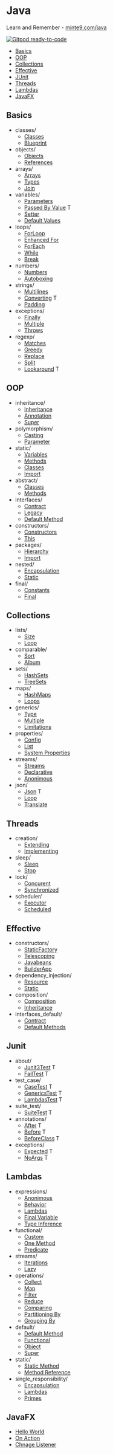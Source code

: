# Java 

Learn and Remember - [minte9.com/java](https://www.minte9.com/java)

[![Gitpod ready-to-code](https://img.shields.io/badge/Gitpod-ready--to--code-blue?logo=gitpod)](https://gitpod.io/#https://github.com/minte9/java-pages)

- [Basics](#basics) 
- [OOP](#oop) 
- [Collections](#collections) 
- [Effective](#effective)
- [JUnit](#junit)
- [Threads](#threads)
- [Lambdas](#lambdas)
- [JavaFX](#javafx)


## Basics
  * classes/
    * [Classes](/src/main/java/com/minte9/basics/classes/Classes.java)
    * [Blueprint](/src/main/java/com/minte9/basics/classes/Blueprint.java)
  * objects/
    * [Objects](/src/main/java/com/minte9/basics/objects/Objects.java)
    * [References](/src/main/java/com/minte9/basics/objects/References.java)
  * arrays/
    * [Arrays](/src/main/java/com/minte9/basics/arrays/Arrays.java)
    * [Types](/src/main/java/com/minte9/basics/arrays/Types.java)
    * [Join](/src/main/java/com/minte9/basics/arrays/Join.java)
  * variables/
    * [Parameters](/src/main/java/com/minte9/basics/variables/Parameters.java)
    * [Passed By Value](/src/test/java/com/minte9/basics/variables/PassedByValueTest.java) T
    * [Setter](/src/main/java/com/minte9/basics/variables/Setter.java)
    * [Default Values](/src/main/java/com/minte9/basics/variables/DefaultValues.java)
  * loops/
    * [ForLoop](/src/main/java/com/minte9/basics/loops/ForLoop.java)
    * [Enhanced For](/src/main/java/com/minte9/basics/loops/EnhancedFor.java)
    * [ForEach](/src/main/java/com/minte9/basics/loops/ForEach.java)
    * [While](/src/main/java/com/minte9/basics/loops/While.java)
    * [Break](/src/main/java/com/minte9/basics/loops/Break.java)
  * numbers/
    * [Numbers](/src/main/java/com/minte9/basics/numbers/Numbers.java)
    * [Autoboxing](/src/main/java/com/minte9/basics/numbers/Autoboxing.java) 
  * strings/
    * [Multilines](/src/main/java/com/minte9/basics/strings/Multilines.java)
    * [Converting](/src/test/java/com/minte9/basics/strings/ConvertingTest.java) T
    * [Padding](/src/main/java/com/minte9/basics/strings/Padding.java)
  * exceptions/
    * [Finally](/src/main/java/com/minte9/basics/exceptions/Finally.java)
    * [Multiple](/src/main/java/com/minte9/basics/exceptions/Multiple.java)
    * [Throws](/src/main/java/com/minte9/basics/exceptions/Throws.java)
  * regexp/
    * [Matches](/src/main/java/com/minte9/basics/regexp/Matches.java)
    * [Greedy](/src/main/java/com/minte9/basics/regexp/Greedy.java)
    * [Replace](/src/main/java/com/minte9/basics/regexp/Replace.java)
    * [Split](/src/main/java/com/minte9/basics/regexp/Split.java)   
    * [Lookaround](/src/test/java/com/minte9/basics/regexp/LookaroundTest.java) T

## OOP
  * inheritance/
    * [Inheritance](/src/main/java/com/minte9/oop/inheritance/Inheritance.java)
    * [Annotation](/src/main/java/com/minte9/oop/inheritance/Annotation.java)
    * [Super](/src/main/java/com/minte9/oop/inheritance/Super.java)
  * polymorphism/
    * [Casting](/src/main/java/com/minte9/oop//polymorphism/Casting.java)
    * [Parameter](/src/main/java/com/minte9/oop/polymorphism/Parameter.java)
  * static/
    * [Variables](/src/main/java/com/minte9/oop/static_keyword/Variables.java)
    * [Methods](/src/main/java/com/minte9/oop/static_keyword/Methods.java)
    * [Classes](/src/main/java/com/minte9/oop/static_keyword/Classes.java)
    * [Import](/src/main/java/com/minte9/oop/static_keyword/Import.java)
  * abstract/
    * [Classes](/src/main/java/com/minte9/oop/abstract_keyword/Classes.java)
    * [Methods](/src/main/java/com/minte9/oop/abstract_keyword/Methods.java)
  * interfaces/
    * [Contract](/src/main/java/com/minte9/oop/interfaces/Contract.java)
    * [Legacy](/src/main/java/com/minte9/oop/interfaces/Legacy.java)
    * [Default Method](/src/main/java/com/minte9/oop/interfaces/DefaultMethod.java)
  * constructors/
    * [Constructors](/src/main/java/com/minte9/oop/constructors/Constructors.java)
    * [This](/src/main/java/com/minte9/oop/constructors/This.java)
  * packages/
    * [Hierarchy](/src/main/java/com/minte9/oop/packages/Hierarchy.java)
    * [Import](/src/main/java/com/minte9/oop/packages/Import.java)
  * nested/
    * [Encapsulation](/src/main/java/com/minte9/oop/nested_classes/Encapsulation.java)
    * [Static](/src/main/java/com/minte9/oop/nested_classes/Static.java)
  * final/
    * [Constants](/src/main/java/com/minte9/oop/final_keyword/Constants.java)
    * [Final](/src/main/java/com/minte9/oop/final_keyword/Final.java)

## Collections
  * lists/
    * [Size](/src/main/java/com/minte9/collections/lists/Size.java)
    * [Loop](/src/main/java/com/minte9/collections/lists/Loop.java)
  * comparable/
    * [Sort](/src/main/java/com/minte9/collections/comparable/Sort.java)
    * [Album](/src/main/java/com/minte9/collections/comparable/Album.java)
  * sets/
    * [HashSets](/src/main/java/com/minte9/collections/sets/HashSets.java)
    * [TreeSets](/src/main/java/com/minte9/collections/sets/TreeSets.java)
  * maps/
    * [HashMaps](/src/main/java/com/minte9/collections/maps/HashMaps.java)
    * [Loops](/src/main/java/com/minte9/collections/maps/Loops.java)
  * generics/
    * [Type](/src/main/java/com/minte9/collections/generics/Type.java)
    * [Multiple](/src/main/java/com/minte9/collections/generics/Multiple.java)
    * [Limitations](/src/main/java/com/minte9/collections/generics/Limitations.java)
  * properties/
    * [Config](/src/main/java/com/minte9/collections/properties/Config.java)
    * [List](/src/main/java/com/minte9/collections/properties/List.java)
    * [System Properties](/src/main/java/com/minte9/collections/properties/SystemProperties.java)
  * streams/
    * [Streams](/src/main/java/com/minte9/collections/streams/Streams.java)
    * [Declarative](/src/main/java/com/minte9/collections/streams/Declarative.java)
    * [Anonimous](/src/main/java/com/minte9/collections/streams/Anonimous.java)
  * json/
    * [Json](/src/test/java/com/minte9/collections/json/JsonTest.java) T
    * [Loop](/src/main/java/com/minte9/collections/json/Loop.java)
    * [Translate](/src/main/java/com/minte9/collections/json/Translate.java)

## Threads
  * creation/
    * [Extending](/src/main/java/com/minte9/threads/creation/Extending.java)
    * [Implementing](/src/main/java/com/minte9/threads/creation/Implementing.java)
  * sleep/
    * [Sleep](/src/main/java/com/minte9/threads/sleep/Sleep.java)
    * [Stop](/src/main/java/com/minte9/threads/sleep/Stop.java)
  * lock/
    * [Concurent](/src/main/java/com/minte9/threads/lock/ConcurentApp.java)
    * [Synchronized](/src/main/java/com/minte9/threads/lock/SynchronizedApp.java)
  * scheduler/
    * [Executor](/src/main/java/com/minte9/threads/scheduler/Executor.java)
    * [Scheduled](/src/main/java/com/minte9/threads/scheduler/Scheduled.java)

## Effective
  * constructors/
    * [StaticFactory](/src/main/java/com/minte9/effective/constructors/StaticFactory.java)
    * [Telescoping](/src/main/java/com/minte9/effective/constructors/Telescoping.java)
    * [Javabeans](/src/main/java/com/minte9/effective/constructors/Javabeans.java)
    * [BuilderApp](/src/main/java/com/minte9/effective/constructors/BuilderApp.java)
  * dependency_injection/
    * [Resource](/src/main/java/com/minte9/effective/dependency_injection/ResourceApp.java)
    * [Static](/src/main/java/com/minte9/effective/dependency_injection/StaticApp.java)
  * composition/
    * [Composition](/src/main/java/com/minte9/effective/composition/Composition.java)
    * [Inheritance](/src/main/java/com/minte9/effective/composition/Inheritance.java)
  * interfaces_default/
    * [Contract](/src/main/java/com/minte9/effective/interfaces_default/Contract.java)
    * [Default Methods](/src/main/java/com/minte9/effective/interfaces_default/DefaultMethods.java)


## Junit
  * about/
    * [Junit3Test](/src/test/java/com/minte9/junit/about/Junit3Test.java) T
    * [FailTest](/src/test/java/com/minte9/junit/about/FailTest.java) T
  * test_case/
    * [CaseTest](/src/test/java/com/minte9/junit/test_case/CaseTest.java) T
    * [GenericsTest](/src/test/java/com/minte9/junit/test_case/GenericsTest.java) T
    * [LambdasTest](/src/test/java/com/minte9/junit/test_case/LambdasTest.java) T
  * suite_test/
    * [SuiteTest](/src/test/java/com/minte9/junit/suite_test/) T
  * annotations/
    * [After](/src/test/java/com/minte9/junit/annotations/AfterApp.java) T
    * [Before](/src/test/java/com/minte9/junit/annotations/BeforeApp.java) T
    * [BeforeClass](/src/test/java/com/minte9/junit/annotations/BeforeClassApp.java) T
  * exceptions/
    * [Expected](/src/test/java/com/minte9/junit/exceptions/Expected.java) T
    * [NoArgs](/src/test/java/com/minte9/junit/exceptions/NoArgs.java) T

## Lambdas
  * expressions/
    * [Anonimous](/src/main/java/com/minte9/lambdas/expressions/Anonimous.java)
    * [Behavior](/src/main/java/com/minte9/lambdas/expressions/Behavior.java)
    * [Lambdas](/src/main/java/com/minte9/lambdas/expressions/Lambdas.java)
    * [Final Variable](/src/main/java/com/minte9/lambdas/expressions/FinalVariable.java)
    * [Type Inference](/src/main/java/com/minte9/lambdas/expressions/TypeInference.java)
  * functional/
    * [Custom](/src/main/java/com/minte9/lambdas/functional_interfaces/Custom.java)
    * [One Method](/src/main/java/com/minte9/lambdas/functional_interfaces/OneMethod.java)
    * [Predicate](/src/main/java/com/minte9/lambdas/functional_interfaces/PredicateExamples.java)
  * streams/
    * [Iterations](/src/main/java/com/minte9/lambdas/streams/Iterations.java)
    * [Lazy](/src/main/java/com/minte9/lambdas/streams/Lazy.java)
  * operations/
    * [Collect](/src/main/java/com/minte9/lambdas/common_operations/Collect.java)
    * [Map](/src/main/java/com/minte9/lambdas/common_operations/MapApp.java)
    * [Filter](/src/main/java/com/minte9/lambdas/common_operations/Filter.java)
    * [Reduce](/src/main/java/com/minte9/lambdas/common_operations/Reduce.java)
    * [Comparing](/src/main/java/com/minte9/lambdas/common_operations/Comparing.java)
    * [Partitioning By](/src/main/java/com/minte9/lambdas/common_operations/PartitioningBy.java)
    * [Grouping By](/src/main/java/com/minte9/lambdas/common_operations/GroupingBy.java)
  * default/
    * [Default Method](/src/main/java/com/minte9/lambdas/default_methods/DefaultMethod.java)
    * [Functional](/src/main/java/com/minte9/lambdas/default_methods/Functional.java)
    * [Object](/src/main/java/com/minte9/lambdas/default_methods/Object.java)
    * [Super](/src/main/java/com/minte9/lambdas/default_methods/Super.java)
  * static/
    * [Static Method](/src/main/java/com/minte9/lambdas/static_methods/StaticMethod.java)
    * [Method Reference](/src/main/java/com/minte9/lambdas/static_methods/MethodReference.java)
  * single_responsibility/
    * [Encapsulation](/src/main/java/com/minte9/lambdas/single_responsibility/Encapsulation.java)
    * [Lambdas](/src/main/java/com/minte9/lambdas/single_responsibility/Lambdas.java)
    * [Primes](/src/main/java/com/minte9/lambdas/single_responsibility/Primes.java)

## JavaFX
  * [Hello World](/src/main/java/com/minte9/javafx/first_app/)
  * [On Action](/src/main/java/com/minte9/javafx/on_action/)
  * [Chnage Listener](/src/main/java/com/minte9/javafx/change_listener/)
